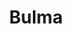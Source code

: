 ---
blog: https://bulma.io/blog
codehost: https://github.com/https://github.com/jgthms/bulma
facebook: https://facebook.com/bulmaio
logohandle: bulmaio
sort: bulma
title: Bulma
twitter: https://x.com/jgthms
website: https://bulma.io/
---